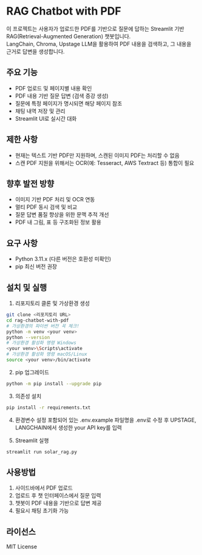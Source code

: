 # RAG Chatbot with PDF

이 프로젝트는 사용자가 업로드한 PDF를 기반으로 질문에 답하는 Streamlit 기반 RAG(Retrieval-Augmented Generation) 챗봇입니다.  
LangChain, Chroma, Upstage LLM을 활용하여 PDF 내용을 검색하고, 그 내용을 근거로 답변을 생성합니다.

## 주요 기능
- PDF 업로드 및 페이지별 내용 확인
- PDF 내용 기반 질문 답변 (검색 증강 생성)
- 질문에 특정 페이지가 명시되면 해당 페이지 참조
- 채팅 내역 저장 및 관리
- Streamlit UI로 실시간 대화

## 제한 사항
- 현재는 텍스트 기반 PDF만 지원하며, 스캔된 이미지 PDF는 처리할 수 없음
- 스캔 PDF 지원을 위해서는 OCR(예: Tesseract, AWS Textract 등) 통합이 필요

## 향후 발전 방향
- 이미지 기반 PDF 처리 및 OCR 연동
- 멀티 PDF 동시 검색 및 비교
- 질문 답변 품질 향상을 위한 문맥 추적 개선
- PDF 내 그림, 표 등 구조화된 정보 활용

## 요구 사항
- Python 3.11.x (다른 버전은 호환성 미확인)
- pip 최신 버전 권장

## 설치 및 실행

1. 리포지토리 클론 및 가상환경 생성
```bash
git clone <리포지토리 URL>
cd rag-chatbot-with-pdf
# 가상환경의 파이썬 버전 꼭 체크!
python -m venv <your venv>
python --version
# 가상환경 활성화 명령 Windows
<your venv>\Scripts\activate
# 가상환경 활성화 명령 macOS/Linux
source <your venv>/bin/activate
```
2. pip 업그레이드
```bash
python -m pip install --upgrade pip
```
3. 의존성 설치
```bash
pip install -r requirements.txt
```
4. 환경변수 설정
포함되어 있는 .env.example 파일명을 .env로 수정 후
UPSTAGE, LANGCHAIN에서 생성한 your API key를 입력

5. Streamlit 실행
```bash
streamlit run solar_rag.py
```
## 사용방법
1. 사이드바에서 PDF 업로드
2. 업로드 후 챗 인터페이스에서 질문 입력
3. 챗봇이 PDF 내용을 기반으로 답변 제공
4. 필요시 채팅 초기화 가능

## 라이선스
MIT License